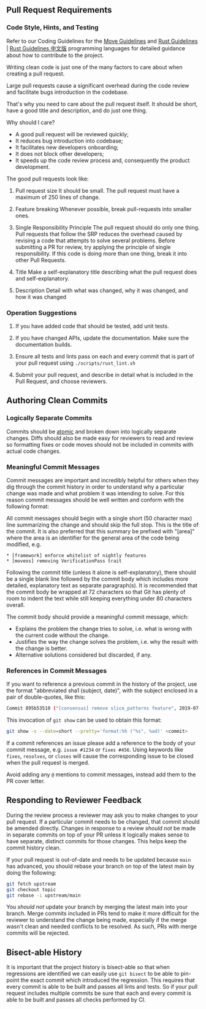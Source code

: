 
## Pull Request Requirements

### Code Style, Hints, and Testing

Refer to our Coding Guidelines for the [Move Guidelines](./developer-docs-site/docs/guides/move-guides/book/coding-conventions.md) and [Rust Guidelines](https://github.com/rust-dev-tools/fmt-rfcs/blob/master/guide/guide.md) | [Rust Guidelines 中文版](https://github.com/Rust-Coding-Guidelines/rust-coding-guidelines-zh/blob/main/src/SUMMARY.md) programming languages for detailed guidance about how to contribute to the project.

Writing clean code is just one of the many factors to care about when creating a pull request.

Large pull requests cause a significant overhead during the code review and facilitate bugs introduction in the codebase.

That's why you need to care about the pull request itself. It should be short, have a good title and description, and do just one thing.

Why should I care?

* A good pull request will be reviewed quickly;
* It reduces bug introduction into codebase;
* It facilitates new developers onboarding;
* It does not block other developers;
* It speeds up the code review process and, consequently the product development.


The good pull requests look like:

1. Pull request size
It should be small. The pull request must have a maximum of 250 lines of change.

1. Feature breaking
Whenever possible, break pull-requests into smaller ones.

1. Single Responsibility Principle
The pull request should do only one thing.
Pull requests that follow the SRP reduces the overhead caused by revising a code that attempts to solve several problems. Before submitting a PR for review, try applying the principle of single responsibility. If this code is doing more than one thing, break it into other Pull Requests.

1. Title
Make a self-explanatory title describing what the pull request does and self-explanatory.

1. Description
Detail with what was changed, why it was changed, and how it was changed


### Operation Suggestions

1. If you have added code that should be tested, add unit tests.

1. If you have changed APIs, update the documentation. Make sure the documentation builds.

1. Ensure all tests and lints pass on each and every commit that is part of your pull request using `./scripts/rust_lint.sh`

1. Submit your pull request, and describe in detail what is included in the Pull Request, and choose reviewers.


## Authoring Clean Commits

### Logically Separate Commits

Commits should be [atomic](https://en.wikipedia.org/wiki/Atomic_commit#Atomic_commit_convention) and broken down into logically separate changes. Diffs should also be made easy for reviewers to read and review so formatting fixes or code moves should not be included in commits with actual code changes.

### Meaningful Commit Messages

Commit messages are important and incredibly helpful for others when they dig through the commit history in order to understand why a particular change was made and what problem it was intending to solve. For this reason commit messages should be well written and conform with the following format:

All commit messages should begin with a single short (50 character max) line summarizing the change and should skip the full stop. This is the title of the commit. It is also preferred that this summary be prefixed with "[area]" where the area is an identifier for the general area of the code being modified, e.g.

```
* [framework] enforce whitelist of nightly features
* [moveos] removing VerificationPass trait
```

Following the commit title (unless it alone is self-explanatory), there should be a single blank line followed by the commit body which includes more detailed, explanatory text as separate paragraph(s). It is recommended that the commit body be wrapped at 72 characters so that Git has plenty of room to indent the text while still keeping everything under 80 characters overall.

The commit body should provide a meaningful commit message, which:
* Explains the problem the change tries to solve, i.e. what is wrong with the current code without the change.
* Justifies the way the change solves the problem, i.e. why the result with the change is better.
* Alternative solutions considered but discarded, if any.

### References in Commit Messages

If you want to reference a previous commit in the history of the project, use the format "abbreviated sha1 (subject, date)", with the subject enclosed in a pair of double-quotes, like this:

```bash
Commit 895b53510 ("[consensus] remove slice_patterns feature", 2019-07-18) noticed that ...
```

This invocation of `git show` can be used to obtain this format:

```bash
git show -s --date=short --pretty='format:%h ("%s", %ad)' <commit>
```

If a commit references an issue please add a reference to the body of your commit message, e.g. `issue #1234` or `fixes #456`. Using keywords like `fixes`, `resolves`, or `closes` will cause the corresponding issue to be closed when the pull request is merged.

Avoid adding any `@` mentions to commit messages, instead add them to the PR cover letter.

## Responding to Reviewer Feedback

During the review process a reviewer may ask you to make changes to your pull request. If a particular commit needs to be changed, that commit should be amended directly. Changes in response to a review *should not* be made in separate commits on top of your PR unless it logically makes sense to have separate, distinct commits for those changes. This helps keep the commit history clean.

If your pull request is out-of-date and needs to be updated because `main` has advanced, you should rebase your branch on top of the latest main by doing the following:

```bash
git fetch upstream
git checkout topic
git rebase -i upstream/main
```

You *should not* update your branch by merging the latest main into your branch. Merge commits included in PRs tend to make it more difficult for the reviewer to understand the change being made, especially if the merge wasn't clean and needed conflicts to be resolved. As such, PRs with merge commits will be rejected.

## Bisect-able History

It is important that the project history is bisect-able so that when regressions are identified we can easily use `git bisect` to be able to pin-point the exact commit which introduced the regression. This requires that every commit is able to be built and passes all lints and tests. So if your pull request includes multiple commits be sure that each and every commit is able to be built and passes all checks performed by CI.





